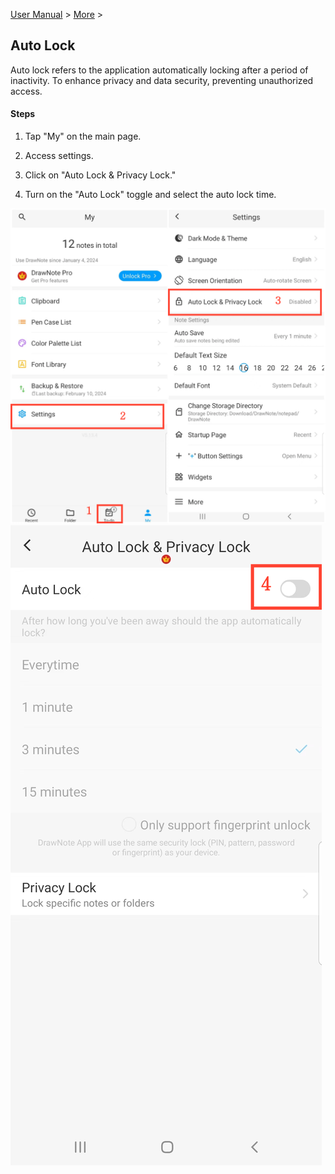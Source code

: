 [User Manual](/dragonnest/drawnote/manual/en) > [More](/dragonnest/drawnote/manual/en/more) >

Auto Lock
---
Auto lock refers to the application automatically locking after a period of inactivity.  To enhance privacy and data security, preventing unauthorized access.

#### Steps

1. Tap "My" on the main page.

2. Access settings.

3. Click on "Auto Lock & Privacy Lock."

4. Turn on the "Auto Lock" toggle and select the auto lock time.

![Automatic Locking 1](imgs/automatic_ocking.png)
![Automatic Locking 2](imgs/auto_locking1.png)